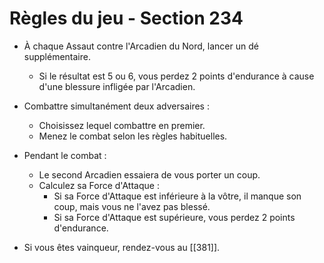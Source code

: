 # Règles du jeu - Section 234

- À chaque Assaut contre l'Arcadien du Nord, lancer un dé supplémentaire.
  - Si le résultat est 5 ou 6, vous perdez 2 points d'endurance à cause d'une blessure infligée par l'Arcadien.
  
- Combattre simultanément deux adversaires :
  - Choisissez lequel combattre en premier.
  - Menez le combat selon les règles habituelles.

- Pendant le combat :
  - Le second Arcadien essaiera de vous porter un coup.
  - Calculez sa Force d'Attaque :
    - Si sa Force d'Attaque est inférieure à la vôtre, il manque son coup, mais vous ne l'avez pas blessé.
    - Si sa Force d'Attaque est supérieure, vous perdez 2 points d'endurance.

- Si vous êtes vainqueur, rendez-vous au [[381]].